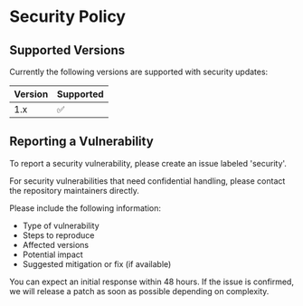 # Security Policy

## Supported Versions

Currently the following versions are supported with security updates:

| Version | Supported          |
| ------- | ------------------ |
| 1.x     | :white_check_mark: |

## Reporting a Vulnerability

To report a security vulnerability, please create an issue labeled 'security'.

For security vulnerabilities that need confidential handling, please contact the repository maintainers directly.

Please include the following information:

- Type of vulnerability
- Steps to reproduce
- Affected versions
- Potential impact
- Suggested mitigation or fix (if available)

You can expect an initial response within 48 hours. If the issue is confirmed, we will release a patch as soon as possible depending on complexity.